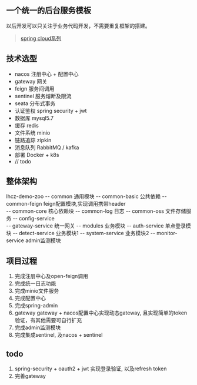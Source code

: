 ## 一个统一的后台服务模板
以后开发可以只关注于业务代码开发，不需要重复框架的搭建。
> [spring cloud系列](https://www.jianshu.com/p/f083660c65bf)

## 技术选型
- nacos         注册中心 + 配置中心
- gateway       网关
- feign         服务间调用
- sentinel      服务熔断及限流
- seata         分布式事务
- 认证鉴权       spring security + jwt
- 数据库         mysql5.7
- 缓存           redis
- 文件系统       minio
- 链路追踪       zipkin
- 消息队列       RabbitMQ / kafka
- 部署           Docker + k8s
- // todo

##  整体架构

lhcz-demo-zoo
    -- common   通用模块
        -- common-basic     公共依赖
        -- common-feign     feign配置模块,实现调用携带header      
        -- common-core      核心依赖块
        -- common-log       日志
        -- common-oss       文件存储服务
    -- config-service   
    -- gateway-service      统一网关
    -- modules              业务模块
        -- auth-service     单点登录模块
        -- detect-service   业务模块1
        -- system-service   业务模块2
    -- monitor-service      admin监测模块
        
        
## 项目过程
1. 完成注册中心及open-feign调用
2. 完成统一日志功能
3. 完成minio文件服务
4. 完成配置中心
5. 完成spring-admin
6. gateway gateway + nacos配置中心实现动态gateway, 且实现简单的token验证，有其他需要可自行扩充
7. 完成admin监测模块
8. 完成集成sentinel, 及nacos + sentinel

## todo
1. spring-security + oauth2 + jwt 实现登录验证, 以及refresh token
2. 完善gateway

